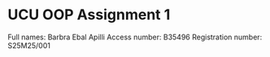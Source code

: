 # UCU OOP Assignment 1

Full names: Barbra Ebal Apilli
Access number: B35496
Registration number: S25M25/001